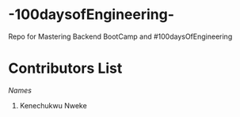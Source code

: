 # -100daysofEngineering-
Repo for Mastering Backend BootCamp  and  #100daysOfEngineering 

# Contributors List 

*Names*
1. Kenechukwu Nweke       
